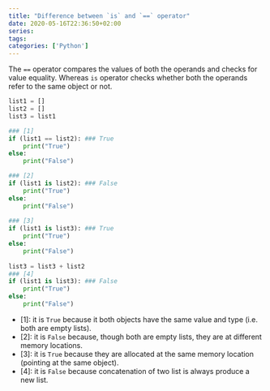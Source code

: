 ```yaml
---
title: "Difference between `is` and `==` operator"
date: 2020-05-16T22:36:50+02:00
series: 
tags:
categories: ['Python']
---
```


The `==` operator compares the values of both the operands and checks for value equality. Whereas `is` operator checks whether both the operands refer to the same object or not.

```python
list1 = [] 
list2 = [] 
list3 = list1 

### [1]  
if (list1 == list2): ### True
    print("True") 
else: 
    print("False") 

### [2]
if (list1 is list2): ### False
    print("True") 
else: 
    print("False") 
  
### [3]
if (list1 is list3): ### True
    print("True") 
else:     
    print("False") 
  
list3 = list3 + list2 
### [4]  
if (list1 is list3): ### False
    print("True") 
else:     
    print("False") 
```
* [1]: it is `True` because it both objects have the same value and type (i.e. both are empty lists).
* [2]: it is `False` because, though both are empty lists, they are at different memory locations.
* [3]: it is `True` because they are allocated at the same memory location (pointing at the same object).
* [4]: it is `False` because concatenation of two list is always produce a new list.

